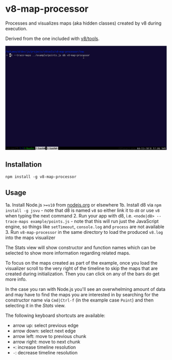 # v8-map-processor

Processes and visualizes maps (aka hidden classes) created by v8 during execution.

Derived from the one included with [v8/tools](https://github.com/v8/v8/tree/master/tools).

![map-processor](./assets/map-processor.gif)

## Installation

    npm install -g v8-map-processor

## Usage

1a. Install Node.js `>=v10` from [nodejs.org](https://nodejs.org) or elsewhere
1b. Install d8 via `npm install -g jsvu`
    - note that d8 is named `v8` so either link it to `d8` or use `v8` when typing the next
      command
2. Run your app with d8, i.e. `<node|d8> --trace-maps example/points.js`
    - note that this will run just the JavaScript engine, so things like `setTimeout`,
      `console.log` and `process` are not available
3. Run `v8-map-processor` in the same directory to load the produced `v8.log` into the maps
  visualizer

The Stats view will show constructor and function names which can be selected to show more
information regarding related maps.

To focus on the maps created as part of the example, once you load the visualizer scroll to the
very right of the timeline to skip the maps that are created during initialization. Then you
can click on any of the bars do get more info.

In the case you ran with Node.js you'll see an overwhelming amount of data and may have to find
the maps you are interested in by searching for the constructor name via `Cmd|Ctrl-f` (in the
example case `Point`) and then selecting it in the _Stats_ view.

The following keyboard shortcuts are available:

- arrow up: select previous edge
- arrow down: select next edge
- arrow left: move to previous chunk
- arrow right: move to next chunk
- `+`: increase timeline resolution
- `-`: decrease timeline resolution
